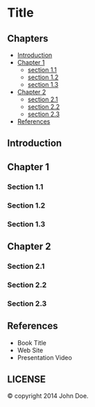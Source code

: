 Title
================================================================================


Chapters
--------------------------------------------------------------------------------

- [Introduction](#introduction)
- [Chapter 1](#chapter-1)
  - [section 1.1](#section-1.1)
  - [section 1.2](#section-1.2)
  - [section 1.3](#section-1.3)
- [Chapter 2](#chapter-2)
  - [section 2.1](#section-2.1)
  - [section 2.2](#section-2.2)
  - [section 2.3](#section-2.3)
- [References](#references)


Introduction
--------------------------------------------------------------------------------




Chapter 1
--------------------------------------------------------------------------------

### Section 1.1

### Section 1.2

### Section 1.3


Chapter 2
--------------------------------------------------------------------------------

### Section 2.1

### Section 2.2

### Section 2.3



References
--------------------------------------------------------------------------------

- Book Title
- Web Site
- Presentation Video


LICENSE
--------------------------------------------------------------------------------

&copy; copyright 2014 John Doe.
